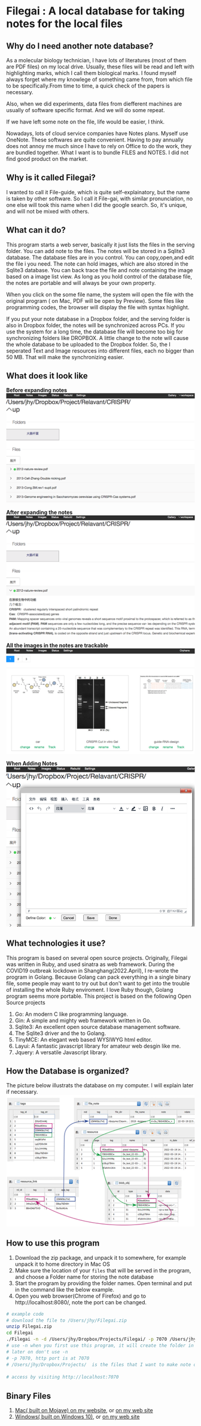 # Filegai : A local database for taking notes for the local files

## Why do I need another note database?
As a molecular biology technician, I have lots of literatures (most of them are PDF files) on my local drive. Usually, these files will be read and left with highlighting marks, which I call them biological marks. I found myself always forget where my knowlege of something came from, from which file to be specifically.From time to time, a quick check of the papers is necessary.

Also, when we did experiments, data files from diefferent machines are usually of software specific format. And we will do some repeat.  

If we have left some note on the file, life would be easier, I think.

Nowadays, lots of cloud service companies have Notes plans. Myself use OneNote. These softwares are quite convenient. Having to pay annually does not annoy me much since I have to rely on Office to do the work, they are bundled together. What I want is to bundle FILES and NOTES. I did not find good product on the market.

## Why is it called Filegai?
I wanted to call it File-guide, which is quite self-explainatory, but the name is taken by other software. So I call it File-gai, with similar pronunciation, no one else will took this name when I did the google search. So, it's unique, and will not be mixed with others. 

## What can it do?
This program starts a web server, basically it just lists the files in the serving folder. You can add note to the files. The notes will be stored in a Sqlite3 database. The database files are in you control. You can copy,open,and edit the file i you need. The note can hold images, which are also stored in the Sqlite3 database. You can back trace the file and note containing the image based on a image list view. As long as you hold control of the database file, the notes are portable and will always be your own property.

When you click on the some file name, the system will open the file with the original program ( on Mac, PDF will be open by Preview).  Some files like programming codes, the browser will display the file with syntax highlight.

If you put your note database in a Dropbox folder, and the serving folder is also in Dropbox folder, the notes will be synchronized across PCs. If you use the system for a long time, the database file will become too big for synchronizing folders like DROPBOX. A little change to the note will cause the whole database to be uploaded to the Dropbox folder. So, the I seperated Text and Image resources into different files, each no bigger than 50 MB. That will make the synchronizing easier.

## What does it look like
**Before expanding notes**
![Example](Doc/example-1.png "Before expanding")

**After expanding the notes**
![Example](Doc/example-2.png "After expanding")

**All the images in the notes are trackable**
![Example](Doc/example-3.png "Image List")

**When Adding Notes**
![Example](Doc/example-4.png "Adding Note")

## What technologies it use?
This program is based on several open source projects. Originally, Filegai was written in Ruby, and used sinatra as web framework. During the COVID19 outbreak lockdown in Shanghang(2022.April), I re-wrote the program in Golang. Because Golang can pack everything in a single binary file, some people may want to try out but don't want to get into the trouble of installing the whole Ruby enviroment. I love Ruby though, Golang program seems more portable. This project is based on the following Open Source projects
1. Go: An modern C like programming language.
2. Gin: A simple and mighty web framework written in Go.
3. Sqlite3: An excellent open source database management software.
4. The Sqlite3 driver and the to Golang.
5. TinyMCE: An elegant web based WYSIWYG html editor.
6. Layui: A fantastic javascript library for amateur web desgin like me.
6. Jquery: A versatile Javascript library.

## How the Database is organized?
The picture below illustrats the database on my computer. I will explain later if necessary.
![The Database layout](Doc/Detabase_Design.png "Database")

## How to use this program
1. Download the zip package, and unpack it to somewhere, for example unpack it to home directory in Mac OS
2. Make sure the location of your `files` that will be served in the program, and choose a Folder name for storing the note database
3. Start the program by providing the folder names. Open terminal and put in the command like the below example.
4. Open you web browser(Chrome of Firefox) and go to http://localhost:8080/, note the port can be changed.

```bash
# example code
# download the file to /Users/jhy/Filegai.zip
unzip Filegai.zip
cd Filegai
./Filegai -n -d /Users/jhy/Dropbox/Projects/Filegai/ -p 7070 /Users/jhy/Dropbox/Projects/
# use -n when you first use this program, it will create the folder in the -d option
# later on don't use -n
# -p 7070, http port is at 7070
# /Users/jhy/Dropbox/Projects/  is the files that I want to make note of 

# access by visiting http://localhost:7070
```

## Binary Files

1. [Mac( built on Mojave) on my website](Filegai_mac.zip), or [on my web site](http://www.easyseq.com/tmp/Filegai_mac.zip)
2. [Windows( built on Windows 10)](./Filegai_win.zip), or [on my web site](http://www.easyseq.com/tmp/Filegai_win.zip)


